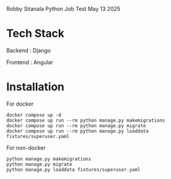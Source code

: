 Robby Sitanala Python Job Test
May 13 2025

# Tech Stack
Backend : Django

Frontend : Angular


# Installation
For docker
```shell
docker compose up -d
docker compose up run --rm python manage.py makemigrations
docker compose up run --rm python manage.py migrate
docker compose up run --rm python manage.py loaddata fixtures/superuser.yaml
```

For non-docker
```shell
python manage.py makemigrations
python manage.py migrate
python manage.py loaddata fixtures/superuser.yaml
```
